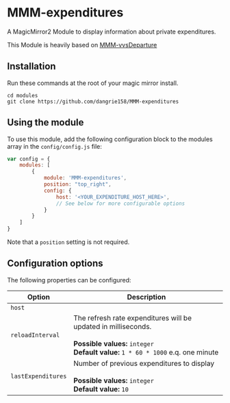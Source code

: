 # MMM-expenditures
A MagicMirror2 Module to display information about private expenditures.

This Module is heavily based on [MMM-vvsDeparture](https://github.com/niklaskappler/MMM-vvsDeparture)

## Installation
Run these commands at the root of your magic mirror install.

```shell
cd modules
git clone https://github.com/dangrie158/MMM-expenditures
```

## Using the module
To use this module, add the following configuration block to the modules array in the `config/config.js` file:
```js
var config = {
    modules: [
        {
            module: 'MMM-expenditures',
            position: "top_right",
            config: {
                host: '<YOUR_EXPENDITURE_HOST_HERE>',
                // See below for more configurable options
            }
        }
    ]
}
```

Note that a `position` setting is not required.

## Configuration options
The following properties can be configured:

<table width="100%">
	<thead>
		<tr>
			<th>Option</th>
			<th width="100%">Description</th>
		</tr>
	<thead>
	<tbody>
		<tr>
			<td><code>host</code></td>
			<td></td>
		</tr>
		<tr>
			<td>
			    <code>reloadInterval</code>
			</td>
     		 <td>The refresh rate expenditures will be updated in milliseconds. 
      			<br><br><b>Possible values:</b> <code>integer</code>
				<br><b>Default value:</b> <code>1 * 60 * 1000</code> e.q. one minute
			</td>
		</tr>
		<tr>
			<td>
			    <code>lastExpenditures</code>
			</td>
     		 <td>Number of previous expenditures to display
      			<br><br><b>Possible values:</b> <code>integer</code>
				<br><b>Default value:</b> <code>10</code>
			</td>
		</tr>
	</tbody>
</table>

